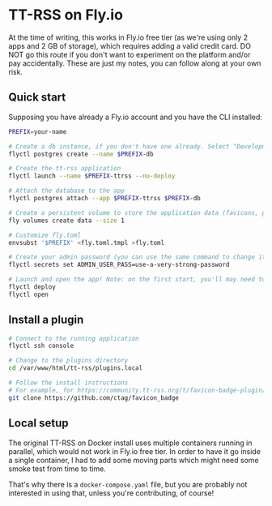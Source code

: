 # TT-RSS on Fly.io

At the time of writing, this works in Fly.io free tier (as we're using only 2 apps and 2 GB of storage), which requires adding a valid credit card.
DO NOT go this route if you don't want to experiment on the platform and/or pay accidentally.
These are just my notes, you can follow along at your own risk.

## Quick start

Supposing you have already a Fly.io account and you have the CLI installed:

```sh
PREFIX=your-name

# Create a db instance, if you don't have one already. Select "Development" to stay on free tier.
flyctl postgres create --name $PREFIX-db

# Create the tt-rss application
flyctl launch --name $PREFIX-ttrss --no-deploy

# Attach the database to the app
flyctl postgres attach --app $PREFIX-ttrss $PREFIX-db

# Create a persistent volume to store the application data (favicons, plugins, sessions, ...)
fly volumes create data --size 1

# Customize fly.toml
envsubst '$PREFIX' <fly.toml.tmpl >fly.toml

# Create your admin password (you can use the same command to change it later)
flyctl secrets set ADMIN_USER_PASS=use-a-very-strong-password

# Launch and open the app! Note: on the first start, you'll may need to wait a couple of minutes for the installation.
flyctl deploy
flyctl open
```

## Install a plugin

```sh
# Connect to the running application
flyctl ssh console

# Change to the plugins directory
cd /var/www/html/tt-rss/plugins.local

# Follow the install instructions
# For example, for https://community.tt-rss.org/t/favicon-badge-plugin/1441:
git clone https://github.com/ctag/favicon_badge
```

## Local setup

The original TT-RSS on Docker install uses multiple containers running in parallel, which would not work in Fly.io free tier.
In order to have it go inside a single container, I had to add some moving parts which might need some smoke test from time to time.

That's why there is a `docker-compose.yaml` file, but you are probably not interested in using that, unless you're contributing, of course!

